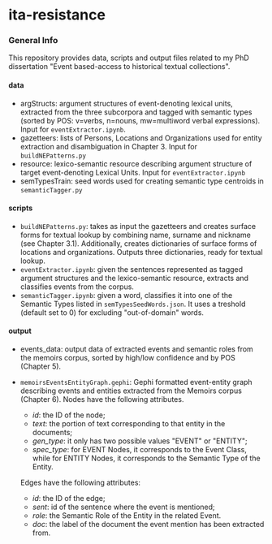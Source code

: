 ita-resistance
================
### General Info
This repository provides data, scripts and output files related to my PhD dissertation "Event based-access to historical textual collections".
#### data
- argStructs: argument structures of event-denoting lexical units, extracted from the three subcorpora and tagged with semantic types (sorted by POS: v=verbs, n=nouns, mw=multiword verbal expressions). Input for `eventExtractor.ipynb`.
- gazetteers: lists of Persons, Locations and Organizations used for entity extraction and disambiguation in Chapter 3. Input for `buildNEPatterns.py`
- resource: lexico-semantic resource describing argument structure of target event-denoting Lexical Units. Input for `eventExtractor.ipynb`
- semTypesTrain: seed words used for creating semantic type centroids in `semanticTagger.py`
#### scripts
- `buildNEPatterns.py`: takes as input the gazetteers and creates surface forms for textual lookup by combining name, surname and nickname (see Chapter 3.1). Additionally, creates dictionaries of surface forms of locations and organizations. Outputs three dictionaries, ready for textual lookup.
- `eventExtractor.ipynb`: given the sentences represented as tagged argument structures and the lexico-semantic resource, extracts and classifies events from the corpus.
- `semanticTagger.ipynb`: given a word, classifies it into one of the Semantic Types listed in `semTypesSeedWords.json`. It uses a treshold (default set to 0) for excluding "out-of-domain" words.
#### output
- events_data: output data of extracted events and semantic roles from the memoirs corpus, sorted by high/low confidence and by POS (Chapter 5).
- `memoirsEventsEntityGraph.gephi`: Gephi formatted event-entity graph describing events and entities extracted from the Memoirs corpus (Chapter 6). 
Nodes have the following attributes. 
    - *id*: the ID of the node; 
    - *text*: the portion of text corresponding to that entity in the documents; 
    - *gen_type*: it only has two possible values "EVENT" or "ENTITY"; 
    - *spec_type*: for EVENT Nodes, it corresponds to the Event Class, while for ENTITY Nodes, it corresponds to the Semantic Type of the Entity.

    Edges have the following attributes:
	- *id*: the ID of the edge;
	- *sent*: id of the sentence where the event is mentioned;
	- *role*: the Semantic Role of the Entity in the related Event.
	- *doc*: the label of the document the event mention has been extracted from.
